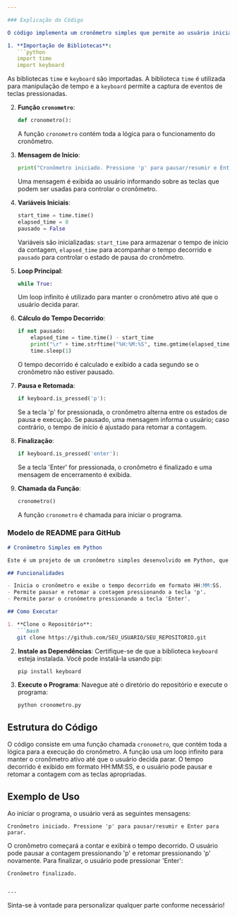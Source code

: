 ```yaml
---

### Explicação do Código

O código implementa um cronômetro simples que permite ao usuário iniciar, pausar, retomar e parar a contagem do tempo utilizando o teclado. Aqui está uma descrição detalhada de cada parte do código:

1. **Importação de Bibliotecas**:
   ```python
   import time
   import keyboard
   ```
   As bibliotecas `time` e `keyboard` são importadas. A biblioteca `time` é utilizada para manipulação de tempo e a `keyboard` permite a captura de eventos de teclas pressionadas.

2. **Função `cronometro`**:
   ```python
   def cronometro():
   ```
   A função `cronometro` contém toda a lógica para o funcionamento do cronômetro.

3. **Mensagem de Início**:
   ```python
   print("Cronômetro iniciado. Pressione 'p' para pausar/resumir e Enter para parar.")
   ```
   Uma mensagem é exibida ao usuário informando sobre as teclas que podem ser usadas para controlar o cronômetro.

4. **Variáveis Iniciais**:
   ```python
   start_time = time.time()
   elapsed_time = 0
   pausado = False
   ```
   Variáveis são inicializadas: `start_time` para armazenar o tempo de início da contagem, `elapsed_time` para acompanhar o tempo decorrido e `pausado` para controlar o estado de pausa do cronômetro.

5. **Loop Principal**:
   ```python
   while True:
   ```
   Um loop infinito é utilizado para manter o cronômetro ativo até que o usuário decida parar.

6. **Cálculo do Tempo Decorrido**:
   ```python
   if not pausado:
       elapsed_time = time.time() - start_time
       print("\r" + time.strftime("%H:%M:%S", time.gmtime(elapsed_time)), end="")
       time.sleep(1)
   ```
   O tempo decorrido é calculado e exibido a cada segundo se o cronômetro não estiver pausado.

7. **Pausa e Retomada**:
   ```python
   if keyboard.is_pressed('p'):
   ```
   Se a tecla 'p' for pressionada, o cronômetro alterna entre os estados de pausa e execução. Se pausado, uma mensagem informa o usuário; caso contrário, o tempo de início é ajustado para retomar a contagem.

8. **Finalização**:
   ```python
   if keyboard.is_pressed('enter'):
   ```
   Se a tecla 'Enter' for pressionada, o cronômetro é finalizado e uma mensagem de encerramento é exibida.

9. **Chamada da Função**:
   ```python
   cronometro()
   ```
   A função `cronometro` é chamada para iniciar o programa.

### Modelo de README para GitHub

```markdown
# Cronômetro Simples em Python

Este é um projeto de um cronômetro simples desenvolvido em Python, que permite ao usuário iniciar, pausar, retomar e parar a contagem do tempo utilizando o teclado.

## Funcionalidades

- Inicia o cronômetro e exibe o tempo decorrido em formato HH:MM:SS.
- Permite pausar e retomar a contagem pressionando a tecla 'p'.
- Permite parar o cronômetro pressionando a tecla 'Enter'.

## Como Executar

1. **Clone o Repositório**:
   ```bash
   git clone https://github.com/SEU_USUARIO/SEU_REPOSITORIO.git
   ```

2. **Instale as Dependências**:
   Certifique-se de que a biblioteca `keyboard` esteja instalada. Você pode instalá-la usando pip:
   ```bash
   pip install keyboard
   ```

3. **Execute o Programa**:
   Navegue até o diretório do repositório e execute o programa:
   ```bash
   python cronometro.py
   ```

## Estrutura do Código

O código consiste em uma função chamada `cronometro`, que contém toda a lógica para a execução do cronômetro. A função usa um loop infinito para manter o cronômetro ativo até que o usuário decida parar. O tempo decorrido é exibido em formato HH:MM:SS, e o usuário pode pausar e retomar a contagem com as teclas apropriadas.

## Exemplo de Uso

Ao iniciar o programa, o usuário verá as seguintes mensagens:

```
Cronômetro iniciado. Pressione 'p' para pausar/resumir e Enter para parar.
```

O cronômetro começará a contar e exibirá o tempo decorrido. O usuário pode pausar a contagem pressionando 'p' e retomar pressionando 'p' novamente. Para finalizar, o usuário pode pressionar 'Enter':

```
Cronômetro finalizado.
```
```

---
```


Sinta-se à vontade para personalizar qualquer parte conforme necessário!
